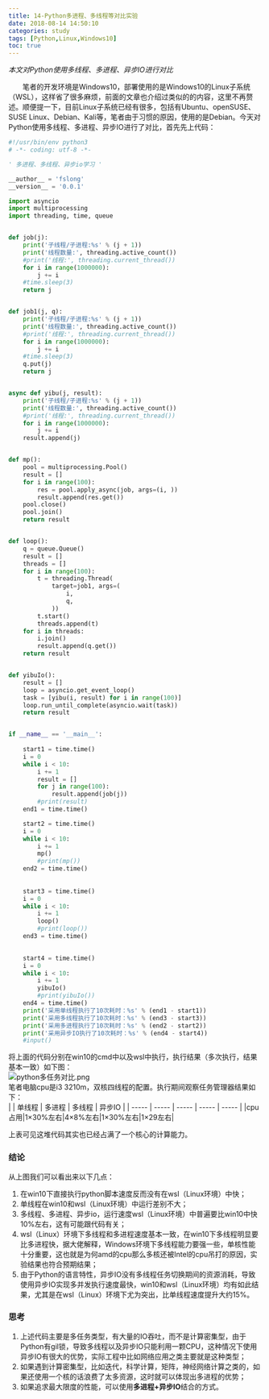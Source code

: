 ```yaml
---
title: 14-Python多进程、多线程等对比实验
date: 2018-08-14 14:50:10
categories: study
tags: [Python,Linux,Windows10]
toc: true
--- 
```

<p class = "uk-text-right"><i>本文对Python使用多线程、多进程、异步IO进行对比</i></p> 
&emsp;&emsp;笔者的开发环境是Windows10，部署使用的是Windows10的Linux子系统（WSL），这样省了很多麻烦，前面的文章也介绍过类似的的内容，这里不再赘述。顺便提一下，目前Linux子系统已经有很多，包括有Ubuntu、openSUSE、SUSE Linux、Debian、Kali等，笔者由于习惯的原因，使用的是Debian。今天对Python使用多线程、多进程、异步IO进行了对比，首先先上代码：

```python
#!/usr/bin/env python3
# -*- coding: utf-8 -*-

' 多进程、多线程、异步io学习 '

__author__ = 'fslong'
__version__ = '0.0.1'

import asyncio
import multiprocessing
import threading, time, queue


def job(j):
    print('子线程/子进程:%s' % (j + 1))
    print('线程数量:', threading.active_count())
    #print('线程:', threading.current_thread())
    for i in range(1000000):
        j += i
    #time.sleep(3)
    return j


def job1(j, q):
    print('子线程/子进程:%s' % (j + 1))
    print('线程数量:', threading.active_count())
    #print('线程:', threading.current_thread())
    for i in range(1000000):
        j += i
    #time.sleep(3)
    q.put(j)
    return j


async def yibu(j, result):
    print('子线程/子进程:%s' % (j + 1))
    print('线程数量:', threading.active_count())
    #print('线程:', threading.current_thread())
    for i in range(1000000):
        j += i
    result.append(j)


def mp():
    pool = multiprocessing.Pool()
    result = []
    for i in range(100):
        res = pool.apply_async(job, args=(i, ))
        result.append(res.get())
    pool.close()
    pool.join()
    return result


def loop():
    q = queue.Queue()
    result = []
    threads = []
    for i in range(100):
        t = threading.Thread(
            target=job1, args=(
                i,
                q,
            ))
        t.start()
        threads.append(t)
    for i in threads:        
        i.join()
        result.append(q.get())
    return result


def yibuIo():
    result = []
    loop = asyncio.get_event_loop()
    task = [yibu(i, result) for i in range(100)]
    loop.run_until_complete(asyncio.wait(task))    
    return result


if __name__ == '__main__':
    
    start1 = time.time()
    i = 0
    while i < 10:
        i += 1
        result = []
        for j in range(100):
            result.append(job(j))
        #print(result)
    end1 = time.time()    

    start2 = time.time()
    i = 0
    while i < 10:
        i += 1
        mp()
        #print(mp())
    end2 = time.time()
    
    
    start3 = time.time()
    i = 0
    while i < 10:
        i += 1
        loop()
        #print(loop())
    end3 = time.time()
    

    start4 = time.time()
    i = 0
    while i < 10:
        i += 1
        yibuIo()
        #print(yibuIo())
    end4 = time.time()
    print('采用单线程执行了10次耗时：%s' % (end1 - start1))
    print('采用多线程执行了10次耗时：%s' % (end3 - start3))
    print('采用多进程执行了10次耗时：%s' % (end2 - start2))    
    print('采用异步IO执行了10次耗时：%s' % (end4 - start4))
    #input()

```
将上面的代码分别在win10的cmd中以及wsl中执行，执行结果（多次执行，结果基本一致）如下图：  
![python多任务对比.png](https://i.loli.net/2018/08/14/5b726e9975f62.png)<!--删除连接：https://sm.ms/delete/PRCcJ1DUykwpVES-->   
笔者电脑cpu是i3 3210m，双核四线程的配置。执行期间观察任务管理器结果如下：  
|       | 单线程 | 多进程 | 多线程 | 异步IO |
| ----- | ----- | ----- | ----- | ----- |
|cpu占用|1×30%左右|4×8%左右|1×30%左右|1×29左右|

上表可见这堆代码其实也已经占满了一个核心的计算能力。

### 结论
从上图我们可以看出来以下几点：
1. 在win10下直接执行python脚本速度反而没有在wsl（Linux环境）中快；
2. 单线程在win10和wsl（Linux环境）中运行差别不大；
3. 多线程、多进程、异步io，运行速度wsl（Linux环境）中普遍要比win10中快10%左右，这有可能跟代码有关；
4. wsl（Linux）环境下多线程和多进程速度基本一致，在win10下多线程明显要比多进程快，据大佬解释，Windows环境下多线程能力要强一些，单核性能十分重要，这也就是为何amd的cpu那么多核还被Intel的cpu吊打的原因，实验结果也符合预期结果；
5. 由于Python的语言特性，异步IO没有多线程任务切换期间的资源消耗，导致使用异步IO实现多并发执行速度最快，win10和wsl（Linux环境）均有如此结果，尤其是在wsl（Linux）环境下尤为突出，比单线程速度提升大约15%。  

### 思考
1. 上述代码主要是多任务类型，有大量的IO吞吐，而不是计算密集型，由于Python有gil锁，导致多线程以及异步IO只能利用一颗CPU，这种情况下使用异步IO有很大的优势，实际工程中比如网络应用之类主要就是这种类型；
2. 如果遇到计算密集型，比如迭代，科学计算，矩阵，神经网络计算之类的，如果还使用一个核的话浪费了太多资源，这时就可以体现出多进程的优势；
3. 如果追求最大限度的性能，可以使用**多进程+异步IO**结合的方式。 